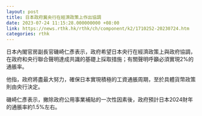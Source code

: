 ```yaml
---
layout: post
title: 日本政府冀央行在經濟政策上作出協調
date: 2023-07-24 11:15:28.000000000 +08:00
link: https://news.rthk.hk/rthk/ch/component/k2/1710252-20230724.htm
categories: rthk
---
```


日本內閣官房副長官磯崎仁彥表示，政府希望日本央行在經濟政策上與政府協調，在政府和央行聯合聲明達成共識的基礎上採取措施；有關聲明呼籲必須實現2%的通脹率。

他指，政府將盡最大努力，確保日本實現積極的工資通脹周期，至於具體貨幣政策則由央行決定。

磯崎仁彥表示，撇除政府公用事業補貼的一次性因素後，政府預計日本2024財年的通脹率約1.5%左右。
